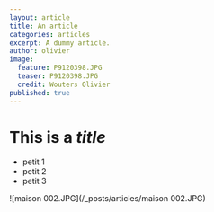 ```yaml
---
layout: article
title: An article
categories: articles
excerpt: A dummy article.
author: olivier
image: 
  feature: P9120398.JPG
  teaser: P9120398.JPG
  credit: Wouters Olivier
published: true
---
```


# This is a *title*

* petit 1
* petit 2
* petit 3

![maison 002.JPG](/_posts/articles/maison 002.JPG)



